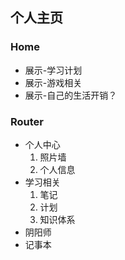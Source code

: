 ## 个人主页

### Home
* 展示-学习计划
* 展示-游戏相关
* 展示-自己的生活开销？

### Router
* 个人中心
   1. 照片墙
   2. 个人信息
* 学习相关
   1. 笔记
   2. 计划
   3. 知识体系
* 阴阳师
* 记事本
